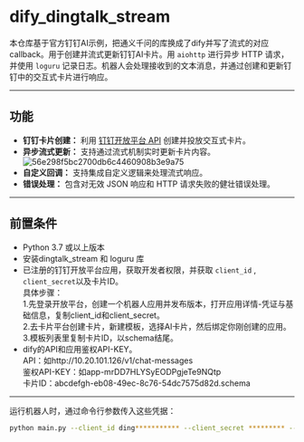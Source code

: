# dify_dingtalk_stream
本仓库基于官方钉钉AI示例，把通义千问的库换成了dify并写了流式的对应callback。用于创建并流式更新钉钉AI卡片。用 `aiohttp` 进行异步 HTTP 请求，并使用 `loguru` 记录日志。机器人会处理接收到的文本消息，并通过创建和更新钉钉中的交互式卡片进行响应。

---

## 功能

- **钉钉卡片创建：** 利用 [钉钉开放平台 API](https://open.dingtalk.com/document/orgapp/api-streamingupdate) 创建并投放交互式卡片。
- **异步流式更新：** 支持通过流式机制实时更新卡片内容。  
![56e298f5bc2700db6c4460908b3e9a75](https://github.com/user-attachments/assets/a496176c-7f2e-421e-bed4-6a79364e87cf)  
- **自定义回调：** 支持集成自定义逻辑来处理流式响应。
- **错误处理：** 包含对无效 JSON 响应和 HTTP 请求失败的健壮错误处理。

---

## 前置条件

- Python 3.7 或以上版本
- 安装dingtalk_stream 和 loguru 库
- 已注册的钉钉开放平台应用，获取开发者权限，并获取 `client_id` , `client_secret`以及卡片ID。    
具体步骤：  
1.先登录开放平台，创建一个机器人应用并发布版本，打开应用详情-凭证与基础信息，复制client_id和client_secret。    
2.去卡片平台创建卡片，新建模板，选择AI卡片，然后绑定你刚创建的应用。  
3.模板列表里复制卡片ID，以schema结尾。  
- dify的API和应用鉴权API-KEY。  
API：如http://10.20.101.126/v1/chat-messages  
鉴权API-KEY：如app-mrDD7HLYSyEODPgjeTe9NQtp  
卡片ID：abcdefgh-eb08-49ec-8c76-54dc7575d82d.schema    
---
运行机器人时，通过命令行参数传入这些凭据：

```bash
python main.py --client_id ding*********** --client_secret ********* --dify_api http://*.*.*.*/v1/chat-messages --dify_app_key app-******************** --schema ********-****-****-****-*************.schema

